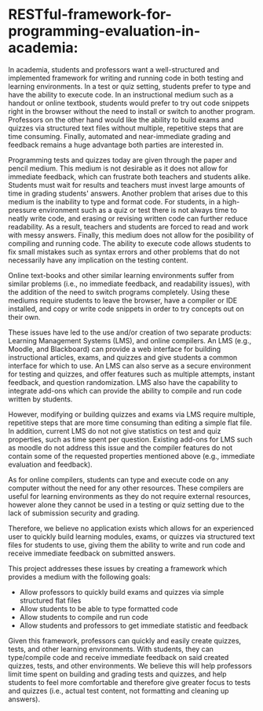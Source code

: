 # RESTful-framework-for-programming-evaluation-in-academia:


In academia, students and professors want a well-structured and implemented framework for writing and running code in both testing and learning environments. In a test or quiz setting, students prefer to type and have the ability to execute code. In an instructional medium such as a handout or online textbook, students would prefer to try out code snippets right in the browser without the need to install or switch to another program. Professors on the other hand would like the ability to build exams and quizzes via structured text files without multiple, repetitive steps that are time consuming. Finally, automated and near-immediate grading and feedback remains a huge advantage both parties are interested in.

Programming tests and quizzes today are given through the paper and pencil medium. This medium is not desirable as it does not allow for immediate feedback, which can frustrate both teachers and students alike. Students must wait for results and teachers must invest large amounts of time in grading students' answers. Another problem that arises due to this medium is the inability to type and format code. For students, in a high-pressure environment such as a quiz or test there is not always time to neatly write code, and erasing or revising written code can further reduce readability. As a result, teachers and students are forced to read and work with messy answers. Finally, this medium does not allow for the posibility of compiling and running code. The ability to execute code allows students to fix small mistakes such as syntax errors and other problems that do not necessarily have any implication on the testing content.

Online text-books and other similar learning environments suffer from similar problems (i.e., no immediate feedback, and readability issues), with the addition of the need to switch programs completely. Using these mediums require students to leave the browser, have a compiler or IDE installed, and copy or write code snippets in order to try concepts out on their own.

These issues have led to the use and/or creation of two separate products: Learning Management Systems (LMS), and online compilers. An LMS (e.g., Moodle, and Blackboard) can provide a web interface for building instructional articles, exams, and quizzes and give students a common interface for which to use. An LMS can also serve as a secure environment for testing and quizzes, and offer features such as multiple attempts, instant feedback, and question randomization. LMS also have the capability to integrate add-ons which can provide the ability to compile and run code written by students.

However, modifying or building quizzes and exams via LMS require multiple, repetitive steps that are more time consuming than editing a simple flat file. In addition, current LMS do not not give statistics on test and quiz properties, such as time spent per question. Existing add-ons for LMS such as moodle do not address this issue and the compiler features do not contain some of the requested properties mentioned above (e.g., immediate evaluation and feedback).

As for online compilers, students can type and execute code on any computer without the need for any other resources. These compilers are useful for learning environments as they do not require external resources, however alone they cannot be used in a testing or quiz setting due to the lack of submission security and grading.

Therefore, we believe no application exists which allows for an experienced user to quickly build learning modules, exams, or quizzes via structured text files for students to use, giving them the ability to write and run code and receive immediate feedback on submitted answers.

This project addresses these issues by creating a framework which provides a medium with the following goals:
- Allow professors to quickly build exams and quizzes via simple structured flat files
- Allow students to be able to type formatted code 
- Allow students to compile and run code
- Allow students and professors to get immediate statistic and feedback


Given this framework, professors can quickly and easily create quizzes, tests, and other learning environments. With students, they can type/compile code and receive immediate feedback on said created quizzes, tests, and other environments. We believe this will help professors limit time spent on building and grading tests and quizzes, and help students to feel more comfortable and therefore give greater focus to tests and quizzes (i.e., actual test content, not formatting and cleaning up answers).
